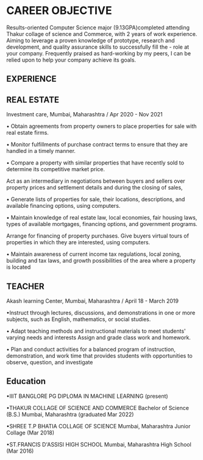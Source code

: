 
# CAREER OBJECTIVE 
Results-oriented Computer Science major (9.13GPA)completed 
attending Thakur collage of science and Commerce, with 2 years of
work experience. Aiming to leverage a proven knowledge of
prototype, research and development, and quality assurance skills to
successfully fill the - role at your company. Frequently praised as
hard-working by my peers, I can be relied upon to help your company
achieve its goals.
## EXPERIENCE 
## REAL ESTATE
Investment care, Mumbai, Maharashtra / Apr 2020 - Nov 2021

• Obtain agreements from property owners to place properties for
sale with real estate firms.

• Monitor fulfillments of purchase contract terms to ensure that
they are handled in a timely manner.

• Compare a property with similar properties that have recently
sold to determine its competitive market price.

Act as an intermediary in negotiations between buyers and
sellers over property prices and settlement details and during
the closing of sales,

• Generate lists of properties for sale, their locations, descriptions,
and available financing options, using computers.

• Maintain knowledge of real estate law, local economies, fair
housing laws, types of available mortgages, financing options,
and government programs.

Arrange for financing of property purchases.
Give buyers virtual tours of properties in which they are
interested, using computers.

• Maintain awareness of current income tax regulations, local
zoning, building and tax laws, and growth possibilities of the area
where a property is located

## TEACHER  
Akash learning Center, Mumbai, Maharashtra / April 18 - March 2019 

•Instruct through lectures, discussions, and demonstrations in
one or more subjects, such as English, mathematics, or social
studies.

• Adapt teaching methods and instructional materials to meet
students' varying needs and interests
Assign and grade class work and homework.

• Plan and conduct activities for a balanced program of instruction,
demonstration, and work time that provides students with
opportunities to observe, question, and investigate

## Education
•IIIT BANGLORE 
PG DIPLOMA IN MACHINE LEARNING 
(present)

•THAKUR COLLAGE OF
SCIENCE AND COMMERCE
Bachelor of Science (B.S.)
Mumbai, Maharashtra 
(graduated Mar 2022) 

•SHREE T.P BHATIA COLLAGE
OF SCIENCE
Mumbai, Maharashtra
Junior Collage
(Mar 2018)

•ST.FRANCIS D'ASSISI HIGH
SCHOOL
Mumbai, Maharashtra
High School
(Mar 2016)
